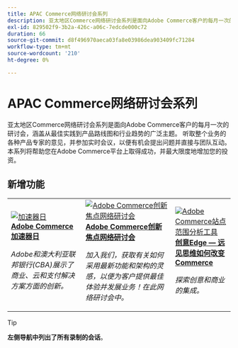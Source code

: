 ```yaml
---
title: APAC Commerce网络研讨会系列
description: 亚太地区Commerce网络研讨会系列是面向Adobe Commerce客户的每月一次的研讨会，涵盖从最佳实践到产品路线图和行业趋势的广泛主题。
exl-id: 829502f9-3b2a-426c-a06c-7edcde000c72
duration: 66
source-git-commit: d8f496970aeca03fa8e03986dea903409fc71284
workflow-type: tm+mt
source-wordcount: '210'
ht-degree: 0%

---
```


# APAC Commerce网络研讨会系列

亚太地区Commerce网络研讨会系列是面向Adobe Commerce客户的每月一次的研讨会，涵盖从最佳实践到产品路线图和行业趋势的广泛主题。 听取整个业务的各种产品专家的意见，并参加实时会议，以便有机会提出问题并直接与团队互动。 本系列将帮助您在Adobe Commerce平台上取得成功，并最大限度地增加您的投资。

## 新增功能

<table>
<tr>
  <td>
    <a href="https://experienceleague.adobe.com/docs/events/apac-commerce-recordings/2024/accelerator-day/overview.html">
      <img alt="加速器日" src="https://video.tv.adobe.com/v/3429276?format=jpeg" />
    </a>
     <div>
      <a href="https://experienceleague.adobe.com/docs/events/apac-commerce-recordings/2024/accelerator-day/overview.html">
        <strong>Adobe Commerce加速器日</strong>
      </a>
    </div>
    <p>
    <em>Adobe和澳大利亚联邦银行(CBA)展示了商业、云和支付解决方案方面的创新。</em>
    <p>
  </td>
  <td>
    <a href="https://experienceleague.adobe.com/docs/events/apac-commerce-recordings/2024/innovation-spotlight.html">
      <img alt="Adobe Commerce创新焦点网络研讨会" src="https://video.tv.adobe.com/v/3427965?format=jpeg" />
    </a>
     <div>
      <a href="https://experienceleague.adobe.com/docs/events/apac-commerce-recordings/2024/innovation-spotlight.html">
        <strong>Adobe Commerce创新焦点网络研讨会</strong>
      </a>
    </div>
    <p>
    <em>加入我们，获取有关如何采用最新功能和架构的灵感，以便为客户提供最佳体验并发展业务！在此网络研讨会中。</em>
    <p>
  </td> 
  <td>
    <a href="https://experienceleague.adobe.com/docs/events/apac-commerce-recordings/2024/visionary-thinking.html">
      <img alt="Adobe Commerce站点范围分析工具" src="https://video.tv.adobe.com/v/3428818?format=jpeg" />
    </a>
     <div>
      <a href="https://experienceleague.adobe.com/docs/events/apac-commerce-recordings/2024/visionary-thinking.html">
        <strong>创意Edge — 远见思维如何改变Commerce</strong>
      </a>
    </div>
    <p>
    <em>探索创意和商业的集成。</em>
    <p>
  </td>
</tr>
</table>

>[!TIP]
>
>**左侧导航中列出了所有录制的会话**。
